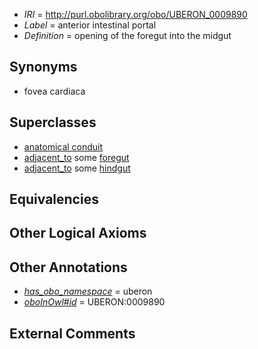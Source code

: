  * *IRI* = http://purl.obolibrary.org/obo/UBERON_0009890
 * *Label* = anterior intestinal portal
 * *Definition* = opening of the foregut into the midgut

## Synonyms

 * fovea cardiaca

## Superclasses

 * [anatomical conduit](../../UBERON/11/UBERON_0004111.md)
 * [adjacent_to](../../RO/20/RO_0002220.md) some [foregut](../../UBERON/41/UBERON_0001041.md)
 * [adjacent_to](../../RO/20/RO_0002220.md) some [hindgut](../../UBERON/46/UBERON_0001046.md)

## Equivalencies


## Other Logical Axioms


## Other Annotations

 * *[has_obo_namespace](../../ce/oboInOwl#hasOBONamespace.md)* = uberon
 * *[oboInOwl#id](../../id/oboInOwl#id.md)* = UBERON:0009890

## External Comments

